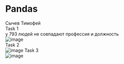 # Pandas
Сычев Тимофей    
Task 1      
у 793 людей не совпадают профессия и должность           
![image](https://user-images.githubusercontent.com/72296553/145721469-5e05ee04-54ef-48b0-9c02-ce32b566c490.png)        
Task 2                   
![image](https://user-images.githubusercontent.com/72296553/145722208-19230912-5595-4e90-816e-da8e4fcdf32f.png)
Task 3      
![image](https://user-images.githubusercontent.com/72296553/145722337-e6cb34db-3a55-4cb0-b640-284f94d09657.png)
